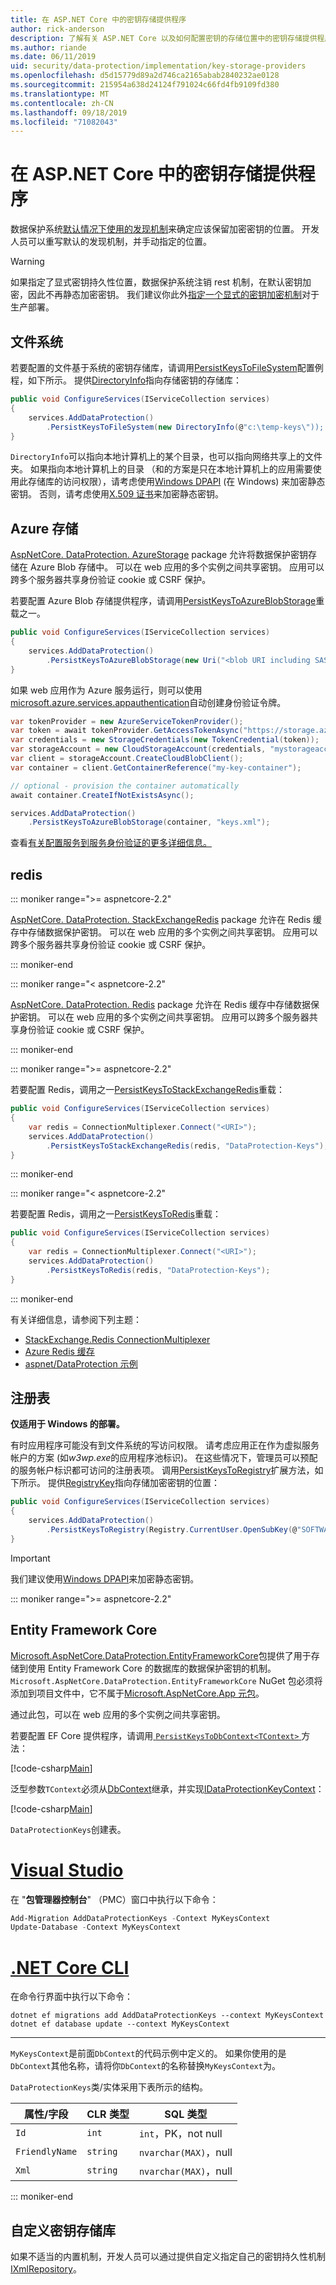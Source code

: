 ```yaml
---
title: 在 ASP.NET Core 中的密钥存储提供程序
author: rick-anderson
description: 了解有关 ASP.NET Core 以及如何配置密钥的存储位置中的密钥存储提供程序。
ms.author: riande
ms.date: 06/11/2019
uid: security/data-protection/implementation/key-storage-providers
ms.openlocfilehash: d5d15779d89a2d746ca2165abab2840232ae0128
ms.sourcegitcommit: 215954a638d24124f791024c66fd4fb9109fd380
ms.translationtype: MT
ms.contentlocale: zh-CN
ms.lasthandoff: 09/18/2019
ms.locfileid: "71082043"
---
```

# <a name="key-storage-providers-in-aspnet-core"></a>在 ASP.NET Core 中的密钥存储提供程序

数据保护系统[默认情况下使用的发现机制](xref:security/data-protection/configuration/default-settings)来确定应该保留加密密钥的位置。 开发人员可以重写默认的发现机制，并手动指定的位置。

> [!WARNING]
> 如果指定了显式密钥持久性位置，数据保护系统注销 rest 机制，在默认密钥加密，因此不再静态加密密钥。 我们建议你此外[指定一个显式的密钥加密机制](xref:security/data-protection/implementation/key-encryption-at-rest)对于生产部署。

## <a name="file-system"></a>文件系统

若要配置的文件基于系统的密钥存储库，请调用[PersistKeysToFileSystem](/dotnet/api/microsoft.aspnetcore.dataprotection.dataprotectionbuilderextensions.persistkeystofilesystem)配置例程，如下所示。 提供[DirectoryInfo](/dotnet/api/system.io.directoryinfo)指向存储密钥的存储库：

```csharp
public void ConfigureServices(IServiceCollection services)
{
    services.AddDataProtection()
        .PersistKeysToFileSystem(new DirectoryInfo(@"c:\temp-keys\"));
}
```

`DirectoryInfo`可以指向本地计算机上的某个目录，也可以指向网络共享上的文件夹。 如果指向本地计算机上的目录 （和的方案是只在本地计算机上的应用需要使用此存储库的访问权限），请考虑使用[Windows DPAPI](xref:security/data-protection/implementation/key-encryption-at-rest) (在 Windows) 来加密静态密钥。 否则，请考虑使用[X.509 证书](xref:security/data-protection/implementation/key-encryption-at-rest)来加密静态密钥。

## <a name="azure-storage"></a>Azure 存储

[AspNetCore. DataProtection. AzureStorage](https://www.nuget.org/packages/Microsoft.AspNetCore.DataProtection.AzureStorage/) package 允许将数据保护密钥存储在 Azure Blob 存储中。 可以在 web 应用的多个实例之间共享密钥。 应用可以跨多个服务器共享身份验证 cookie 或 CSRF 保护。

若要配置 Azure Blob 存储提供程序，请调用[PersistKeysToAzureBlobStorage](/dotnet/api/microsoft.aspnetcore.dataprotection.azuredataprotectionbuilderextensions.persistkeystoazureblobstorage)重载之一。

```csharp
public void ConfigureServices(IServiceCollection services)
{
    services.AddDataProtection()
        .PersistKeysToAzureBlobStorage(new Uri("<blob URI including SAS token>"));
}
```

如果 web 应用作为 Azure 服务运行，则可以使用[microsoft.azure.services.appauthentication](https://www.nuget.org/packages/Microsoft.Azure.Services.AppAuthentication/)自动创建身份验证令牌。

```csharp
var tokenProvider = new AzureServiceTokenProvider();
var token = await tokenProvider.GetAccessTokenAsync("https://storage.azure.com/");
var credentials = new StorageCredentials(new TokenCredential(token));
var storageAccount = new CloudStorageAccount(credentials, "mystorageaccount", "core.windows.net", useHttps: true);
var client = storageAccount.CreateCloudBlobClient();
var container = client.GetContainerReference("my-key-container");

// optional - provision the container automatically
await container.CreateIfNotExistsAsync();

services.AddDataProtection()
    .PersistKeysToAzureBlobStorage(container, "keys.xml");
```

查看[有关配置服务到服务身份验证的更多详细信息。](/azure/key-vault/service-to-service-authentication)

## <a name="redis"></a>redis

::: moniker range=">= aspnetcore-2.2"

[AspNetCore. DataProtection. StackExchangeRedis](https://www.nuget.org/packages/Microsoft.AspNetCore.DataProtection.StackExchangeRedis/) package 允许在 Redis 缓存中存储数据保护密钥。 可以在 web 应用的多个实例之间共享密钥。 应用可以跨多个服务器共享身份验证 cookie 或 CSRF 保护。

::: moniker-end

::: moniker range="< aspnetcore-2.2"

[AspNetCore. DataProtection. Redis](https://www.nuget.org/packages/Microsoft.AspNetCore.DataProtection.Redis/) package 允许在 Redis 缓存中存储数据保护密钥。 可以在 web 应用的多个实例之间共享密钥。 应用可以跨多个服务器共享身份验证 cookie 或 CSRF 保护。

::: moniker-end

::: moniker range=">= aspnetcore-2.2"

若要配置 Redis，调用之一[PersistKeysToStackExchangeRedis](/dotnet/api/microsoft.aspnetcore.dataprotection.stackexchangeredisdataprotectionbuilderextensions.persistkeystostackexchangeredis)重载：

```csharp
public void ConfigureServices(IServiceCollection services)
{
    var redis = ConnectionMultiplexer.Connect("<URI>");
    services.AddDataProtection()
        .PersistKeysToStackExchangeRedis(redis, "DataProtection-Keys");
}
```

::: moniker-end

::: moniker range="< aspnetcore-2.2"

若要配置 Redis，调用之一[PersistKeysToRedis](/dotnet/api/microsoft.aspnetcore.dataprotection.redisdataprotectionbuilderextensions.persistkeystoredis)重载：

```csharp
public void ConfigureServices(IServiceCollection services)
{
    var redis = ConnectionMultiplexer.Connect("<URI>");
    services.AddDataProtection()
        .PersistKeysToRedis(redis, "DataProtection-Keys");
}
```

::: moniker-end

有关详细信息，请参阅下列主题：

* [StackExchange.Redis ConnectionMultiplexer](https://github.com/StackExchange/StackExchange.Redis/blob/master/docs/Basics.md)
* [Azure Redis 缓存](/azure/redis-cache/cache-dotnet-how-to-use-azure-redis-cache#connect-to-the-cache)
* [aspnet/DataProtection 示例](https://github.com/aspnet/AspNetCore/tree/2.2.0/src/DataProtection/samples)

## <a name="registry"></a>注册表

**仅适用于 Windows 的部署。**

有时应用程序可能没有到文件系统的写访问权限。 请考虑应用正在作为虚拟服务帐户的方案 (如*w3wp.exe*的应用程序池标识)。 在这些情况下，管理员可以预配的服务帐户标识都可访问的注册表项。 调用[PersistKeysToRegistry](/dotnet/api/microsoft.aspnetcore.dataprotection.dataprotectionbuilderextensions.persistkeystoregistry)扩展方法，如下所示。 提供[RegistryKey](/dotnet/api/microsoft.aspnetcore.dataprotection.repositories.registryxmlrepository.registrykey)指向存储加密密钥的位置：

```csharp
public void ConfigureServices(IServiceCollection services)
{
    services.AddDataProtection()
        .PersistKeysToRegistry(Registry.CurrentUser.OpenSubKey(@"SOFTWARE\Sample\keys"));
}
```

> [!IMPORTANT]
> 我们建议使用[Windows DPAPI](xref:security/data-protection/implementation/key-encryption-at-rest)来加密静态密钥。

::: moniker range=">= aspnetcore-2.2"

## <a name="entity-framework-core"></a>Entity Framework Core

[Microsoft.AspNetCore.DataProtection.EntityFrameworkCore](https://www.nuget.org/packages/Microsoft.AspNetCore.DataProtection.EntityFrameworkCore/)包提供了用于存储到使用 Entity Framework Core 的数据库的数据保护密钥的机制。 `Microsoft.AspNetCore.DataProtection.EntityFrameworkCore` NuGet 包必须将添加到项目文件中，它不属于[Microsoft.AspNetCore.App 元包](xref:fundamentals/metapackage-app)。

通过此包，可以在 web 应用的多个实例之间共享密钥。

若要配置 EF Core 提供程序，请调用[ `PersistKeysToDbContext<TContext>` ](/dotnet/api/microsoft.aspnetcore.dataprotection.entityframeworkcoredataprotectionextensions.persistkeystodbcontext)方法：

[!code-csharp[Main](key-storage-providers/sample/Startup.cs?name=snippet&highlight=13-15)]

泛型参数`TContext`必须从[DbContext](/dotnet/api/microsoft.entityframeworkcore.dbcontext)继承，并实现[IDataProtectionKeyContext](/dotnet/api/microsoft.aspnetcore.dataprotection.entityframeworkcore.idataprotectionkeycontext)：

[!code-csharp[Main](key-storage-providers/sample/MyKeysContext.cs)]

`DataProtectionKeys`创建表。

# <a name="visual-studiotabvisual-studio"></a>[Visual Studio](#tab/visual-studio)

在 "**包管理器控制台**" （PMC）窗口中执行以下命令：

```PowerShell
Add-Migration AddDataProtectionKeys -Context MyKeysContext
Update-Database -Context MyKeysContext
```

# <a name="net-core-clitabnetcore-cli"></a>[.NET Core CLI](#tab/netcore-cli)

在命令行界面中执行以下命令：

```dotnetcli
dotnet ef migrations add AddDataProtectionKeys --context MyKeysContext
dotnet ef database update --context MyKeysContext
```

---

`MyKeysContext`是前面`DbContext`的代码示例中定义的。 如果你使用的是`DbContext`其他名称，请将你`DbContext`的名称替换`MyKeysContext`为。

`DataProtectionKeys`类/实体采用下表所示的结构。

| 属性/字段 | CLR 类型 | SQL 类型              |
| -------------- | -------- | --------------------- |
| `Id`           | `int`    | `int`，PK，not null   |
| `FriendlyName` | `string` | `nvarchar(MAX)`，null |
| `Xml`          | `string` | `nvarchar(MAX)`，null |

::: moniker-end

## <a name="custom-key-repository"></a>自定义密钥存储库

如果不适当的内置机制，开发人员可以通过提供自定义指定自己的密钥持久性机制[IXmlRepository](/dotnet/api/microsoft.aspnetcore.dataprotection.repositories.ixmlrepository)。
